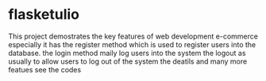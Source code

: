 # flasketulio
This project demostrates the key features of web development e-commerce especially
it has the register method which is used to register users into the database.
the login method maily log users into the system
the logout as usually to allow users to log out of the system
the deatils and many more featues see the codes 
